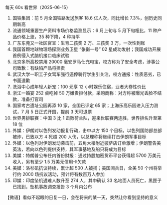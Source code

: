 每天 60s 看世界（2025-06-15）

1. 国铁集团：前 5 月全国铁路发送旅客 18.6 亿人次，同比增长 7.3%，创历史同期新高
2. 流通领域重要生产资料市场价格监测显示：6 月上旬与 5 月下旬相比，11 种产品价格上涨，35 种下降，4 种持平
3. 广东东莞又一社区官宣：生育二孩奖 2 万、三孩奖 3 万，一次性到账
4. 我国首颗地球物理场探测业务卫星 “张衡一号” 02 星成功发射；我国成功开展首例侵入式脑机接口临床试验
5. 北京多所高校禁用 20000 毫安罗马仕充电宝，校方称为了安全考虑，涉事公司致歉：有缺陷产品将担责
6. 武汉大学一职工子女驾车强行逼停骑行学生引关注，校方通报：性质恶劣，已书面道歉
7. 洗浴中心成年轻人新宠：100 元享 12 小时娱乐住宿，业者大卷性价比
8. 浙江一婚宴 252 桌吃掉 50 万嫌贵拒付款，采购商称：对方称被曝光丢脸不结款，准备打官司
9. 国家考古遗址公园再添 10 家，全国已评定 65 家；上海乐高乐园进入压力测试，7 月 5 日正式开园，提前 3 天可退票
10. 世界男排联赛：中国 3 比 1 击败荷兰队，迎来世联赛两连胜，世界排名升至第 18 位
11. 外媒：伊朗对以色列发动报复行动，击中以方 150 个目标，以色列国防部总部被炸，已致以方 4 死超 200 人伤，以总理称将继续打击伊朗军事目标
12. 外媒：以色列对伊朗发动袭击前，五角大楼附近披萨店订单激增；伊朗警告美英法，若向以色列提供支持，其军事基地及船只将成为目标
13. 美媒：特朗普公布任内首份财报：通过持股加密货币平台获得超 5700 万美元收入，另有至少 1.5 万美元信用卡欠款
14. 美媒：洛杉矶抗议持续，累计超 500 人被捕；美国阅兵日，全美 50 个州将举行约 2000 场抗议活动，预计将有数百万人参加
15. 印媒：印度坠机遇难人数升至 274 人，其中确认 33 名地面人员死亡，黑匣子已找到，坠机事故调查报告 3 个月内公布

【微语】看似不起眼的日复一日，会在将来的某一天，突然让你看到坚持的意义